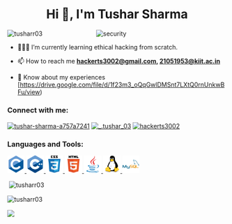 <h1 align="center">Hi 👋, I'm Tushar Sharma</h1>
<!-- <h3 align="center">A Cyber Security Enthusiast who is interested in network security and information security and passionate about protecting digital assets and ensuring the security of electronic systems and networks.</h3> -->
<img align="right" alt="security" width="300" src="https://i.pinimg.com/originals/77/a4/b0/77a4b075f3ef37ca9503827d3c6fb021.gif">


<p align="left"> <img src="https://komarev.com/ghpvc/?username=tusharr03&label=Profile%20views&color=0e75b6&style=flat" alt="tusharr03" /> </p>



- 👨🏻‍💻 I’m currently learning ethical hacking from scratch.

- 📫 How to reach me **hackerts3002@gmail.com, 21051953@kiit.ac.in**

- 📄 Know about my experiences [https://drive.google.com/file/d/1f23m3_oQqGwlDMSnt7LXtQ0rnUnkwBFu/view)

<h3 align="left">Connect with me:</h3>
<p align="left">
<a href="https://linkedin.com/in/tushar-sharma-a757a7241" target="blank"><img align="center" src="https://raw.githubusercontent.com/rahuldkjain/github-profile-readme-generator/master/src/images/icons/Social/linked-in-alt.svg" alt="tushar-sharma-a757a7241" height="30" width="40" /></a>
<a href="https://instagram.com/_.tushar_03" target="blank"><img align="center" src="https://raw.githubusercontent.com/rahuldkjain/github-profile-readme-generator/master/src/images/icons/Social/instagram.svg" alt="_.tushar_03" height="30" width="40" /></a>
<a href="https://www.hackerrank.com/hackerts3002" target="blank"><img align="center" src="https://raw.githubusercontent.com/rahuldkjain/github-profile-readme-generator/master/src/images/icons/Social/hackerrank.svg" alt="hackerts3002" height="30" width="40" /></a>
</p>

<h3 align="left">Languages and Tools:</h3>
<p align="left"> <a href="https://www.cprogramming.com/" target="_blank" rel="noreferrer"> <img src="https://raw.githubusercontent.com/devicons/devicon/master/icons/c/c-original.svg" alt="c" width="40" height="40"/> </a> <a href="https://www.w3schools.com/cpp/" target="_blank" rel="noreferrer"> <img src="https://raw.githubusercontent.com/devicons/devicon/master/icons/cplusplus/cplusplus-original.svg" alt="cplusplus" width="40" height="40"/> </a> <a href="https://www.w3schools.com/css/" target="_blank" rel="noreferrer"> <img src="https://raw.githubusercontent.com/devicons/devicon/master/icons/css3/css3-original-wordmark.svg" alt="css3" width="40" height="40"/> </a> <a href="https://www.w3.org/html/" target="_blank" rel="noreferrer"> <img src="https://raw.githubusercontent.com/devicons/devicon/master/icons/html5/html5-original-wordmark.svg" alt="html5" width="40" height="40"/> </a> <a href="https://www.java.com" target="_blank" rel="noreferrer"> <img src="https://raw.githubusercontent.com/devicons/devicon/master/icons/java/java-original.svg" alt="java" width="40" height="40"/> </a> <a href="https://www.linux.org/" target="_blank" rel="noreferrer"> <img src="https://raw.githubusercontent.com/devicons/devicon/master/icons/linux/linux-original.svg" alt="linux" width="40" height="40"/> </a> <a href="https://www.mysql.com/" target="_blank" rel="noreferrer"> <img src="https://raw.githubusercontent.com/devicons/devicon/master/icons/mysql/mysql-original-wordmark.svg" alt="mysql" width="40" height="40"/> </a> </p>



<p>&nbsp;<img align="center" src="https://github-readme-stats.vercel.app/api?username=tusharr03&show_icons=true&locale=en" alt="tusharr03" /></p>

<p><img align="center" src="https://github-readme-streak-stats.herokuapp.com/?user=tusharr03&" alt="tusharr03" /></p>
<div align="left"><img src="https://github-readme-stats.vercel.app/api/top-langs/?username=tusharr03&hide_border=true&layout=compact" align="center" /></div>  

